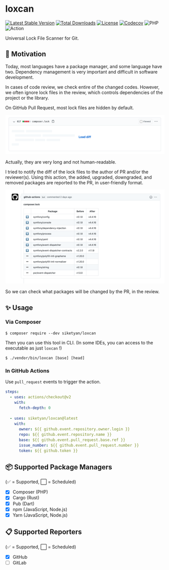 # loxcan
[![Latest Stable Version](https://poser.pugx.org/siketyan/loxcan/v)](https://packagist.org/packages/siketyan/loxcan)
[![Total Downloads](https://poser.pugx.org/siketyan/loxcan/downloads)](https://packagist.org/packages/siketyan/loxcan)
[![License](https://poser.pugx.org/siketyan/loxcan/license)](https://packagist.org/packages/siketyan/loxcan)
[![Codecov](https://codecov.io/gh/siketyan/loxcan/branch/master/graph/badge.svg?token=2DB0MRBL4E)](https://codecov.io/gh/siketyan/loxcan)
![PHP](https://github.com/siketyan/loxcan/workflows/PHP/badge.svg)
![Action](https://github.com/siketyan/loxcan/workflows/Action/badge.svg)

Universal Lock File Scanner for Git.

## 🚀 Motivation
Today, most languages have a package manager, and some language have two.
Dependency management is very important and difficult in software development.

In cases of code review, we check entire of the changed codes.
However, we often ignore lock files in the review, which controls dependencies of the project or the library.

On GitHub Pull Request, most lock files are hidden by default.

![Load diff screen](./resources/load-diff.png)

Actually, they are very long and not human-readable.

I tried to notify the diff of the lock files to the author of PR and/or the reviewer(s).
Using this action, the added, upgraded, downgraded, and removed packages are reported to the PR, in user-friendly format.

![Report of the changed packages](./resources/screenshot.png)

So we can check what packages will be changed by the PR, in the review.

## ✨ Usage
### Via Composer
```console
$ composer require --dev siketyan/loxcan
```

Then you can use this tool in CLI.
(In some IDEs, you can access to the executable as just `loxcan` !)

```console
$ ./vendor/bin/loxcan [base] [head]
```

### In GitHub Actions
Use `pull_request` events to trigger the action.

```yaml
steps:
  - uses: actions/checkout@v2
    with:
      fetch-depth: 0

  - uses: siketyan/loxcan@latest
    with:
      owner: ${{ github.event.repository.owner.login }}
      repo: ${{ github.event.repository.name }}
      base: ${{ github.event.pull_request.base.ref }}
      issue_number: ${{ github.event.pull_request.number }}
      token: ${{ github.token }}
```

## 📦 Supported Package Managers
(✅ = Supported, ⬜️ = Scheduled)

- [x] Composer (PHP)
- [x] Cargo (Rust)
- [x] Pub (Dart)
- [x] npm (JavaScript, Node.js)
- [x] Yarn (JavaScript, Node.js)

## 📋 Supported Reporters
(✅ = Supported, ⬜️ = Scheduled)

- [x] GitHub
- [ ] GitLab
